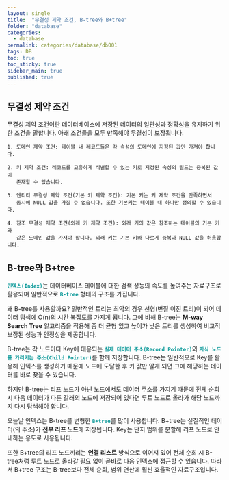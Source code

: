 ```yaml
---
layout: single
title:  "무결성 제약 조건, B-tree와 B+tree"
folder: "database"
categories:
  - database
permalink: categories/database/db001
tags: DB
toc: true
toc_sticky: true
sidebar_main: true
published: true
---
```


## 무결성 제약 조건
무결성 제약 조건이란 데이터베이스에 저장된 데이터의 일관성과 정확성을 유지하기 위한 조건을 말합니다. 아래 조건들을 모두 만족해야 무결성이 보장됩니다.

	1. 도메인 제약 조건: 테이블 내 레코드들은 각 속성의 도메인에 지정된 값만 가져야 합니다.
    
    2. 키 제약 조건: 레코드를 고유하게 식별할 수 있는 키로 지정된 속성의 필드는 중복된 값이
       존재할 수 없습니다.
    
	3. 엔티티 무결성 제약 조건(기본 키 제약 조건): 기본 키는 키 제약 조건을 만족하면서
       동시에 NULL 값을 가질 수 없습니다. 또한 기본키는 테이블 내 하나만 정의할 수 있습니다.
    
	4. 참조 무결성 제약 조건(외래 키 제약 조건): 외래 키의 값은 참조하는 테이블의 기본 키와
       같은 도메인 값을 가져야 합니다. 외래 키는 기본 키와 다르게 중복과 NULL 값을 허용합니다.

## B-tree와 B+tree
<span style="color: rgb(3, 150, 150); font-weight: bold;">`인덱스(Index)`</span>는 데이터베이스 테이블에 대한 검색 성능의 속도를 높여주는 자료구조로 활용되며 일반적으로 <span style="color: rgb(3, 150, 150); font-weight: bold;">`B-tree`</span> 형태의 구조를 가집니다.

왜 B-tree를 사용할까요? 일반적인 트리는 최악의 경우 선형(변질 이진 트리)이 되어 데이터 탐색에 O(n)의 시간 복잡도를 가지게 됩니다. 그에 비해 B-tree는 **M-way Search Tree** 알고리즘을 적용해 좀 더 균형 있고 높이가 낮은 트리를 생성하여 비교적 보장된 성능과 안정성을 제공합니다.

B-tree는 각 노드마다 Key에 대응되는 <span style="color: rgb(3, 150, 150); font-weight: bold;">`실제 데이터 주소(Record Pointer)`</span>와 <span style="color: rgb(3, 150, 150); font-weight: bold;">`자식 노드를 가리키는 주소(Child Pointer)`</span>를 함께 저장합니다. B-tree는 일반적으로 Key를 활용해 인덱스를 생성하기 때문에 노드에 도달한 후 키 값만 알게 되면 그에 해당하는 데이터를 바로 찾을 수 있습니다.

하지만 B-tree는 리프 노드가 아닌 노드에서도 데이터 주소를 가지기 때문에 전체 순회 시 다음 데이터가 다른 갈래의 노드에 저장되어 있다면 루트 노드로 올라가 해당 노드까지 다시 탐색해야 합니다.

오늘날 인덱스는 B-tree를 변형한 <span style="color: rgb(3, 150, 150); font-weight: bold;">`B+tree`</span>를 많이 사용합니다. B+tree는 실질적인 데이터(의 주소)가 **전부 리프 노드**에 저장됩니다. Key는 단지 범위를 분할해 리프 노드로 안내하는 용도로 사용됩니다.

또한 B+tree의 리프 노드끼리는 **연결 리스트** 방식으로 이어져 있어 전체 순회 시 B-tree처럼 루트 노드로 올라갈 필요 없이 곧바로 다음 인덱스에 접근할 수 있습니다. 따라서 B+tree 구조는 B-tree보다 전체 순회, 범위 연산에 훨씬 효율적인 자료구조입니다.